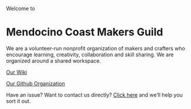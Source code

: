 Welcome to
# Mendocino Coast Makers Guild
We are a volunteer-run nonprofit organization of makers and crafters who encourage learning, creativity, collaboration and skill sharing. We are organized around a shared workspace.

[Our Wiki](https://github.com/mendomakers/mendomakers.github.io/wiki)

[Our Github Organization](https://github.com/mendomakers/)

Have an issue? Want to contact us directly? [Click here](mailto:mendomakers@gmail.com) and we’ll help you sort it out. 
